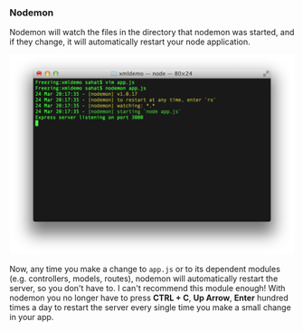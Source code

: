 ### Nodemon

Nodemon will watch the files in the directory that nodemon was started,
and if they change, it will automatically restart your node application.

![](images/backend/beginner/useful-nodejs-utilities-1.png)

Now, any time you make a change to `app.js` or to its dependent modules (e.g.
controllers, models, routes), nodemon will automatically restart the server, so
you don't have to. I can't recommend this module enough! With nodemon you
no longer have to press **CTRL + C**, **Up Arrow**, **Enter** hundred times a day
to restart the server every single time you make a small change in your app.